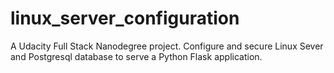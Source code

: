 # linux_server_configuration
 A Udacity Full Stack Nanodegree project. Configure and secure Linux Sever and Postgresql database to serve a Python Flask application.
